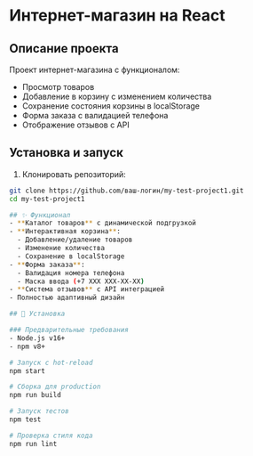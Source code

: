 # Интернет-магазин на React

## Описание проекта
Проект интернет-магазина с функционалом:
- Просмотр товаров
- Добавление в корзину с изменением количества
- Сохранение состояния корзины в localStorage
- Форма заказа с валидацией телефона
- Отображение отзывов с API

## Установка и запуск
1. Клонировать репозиторий:
```bash
git clone https://github.com/ваш-логин/my-test-project1.git
cd my-test-project1

## ✨ Функционал
- **Каталог товаров** с динамической подгрузкой
- **Интерактивная корзина**:
  - Добавление/удаление товаров
  - Изменение количества
  - Сохранение в localStorage
- **Форма заказа**:
  - Валидация номера телефона
  - Маска ввода (+7 XXX XXX-XX-XX)
- **Система отзывов** с API интеграцией
- Полностью адаптивный дизайн

## 🚀 Установка

### Предварительные требования
- Node.js v16+
- npm v8+

# Запуск с hot-reload
npm start

# Сборка для production
npm run build

# Запуск тестов
npm test

# Проверка стиля кода
npm run lint
